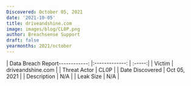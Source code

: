 ```yaml
---
Discovered: October 05, 2021
date: '2021-10-05'
title: driveandshine.com
image: images/blog/CL0P.png
author: Breachsense Support
draft: false
yearmonths: 2021/october
---
```


| Data Breach Report------------:   |:-------------:    | :-----:|
| Victim    | driveandshine.com      | 
| Threat Actor    | CL0P      | 
| Date Discovered    | Oct 05, 2021      | 
| Description    | N/A      | 
| Leak Size    | N/A      | 

